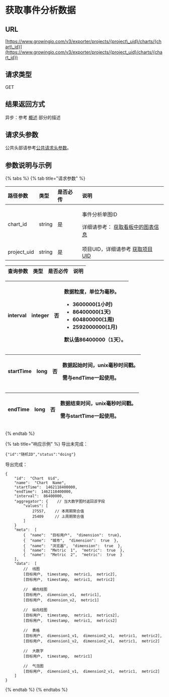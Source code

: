 # 获取事件分析数据

## URL <a id="url"></a>

[https://www.growingio.com/v3/exporter/projects/{project\_uid}/charts/{chart\_id}](https://www.growingio.com/v3/exporter/projects/{project_uid}/charts/{chart_id})

## 请求类型 <a id="qing-qiu-lei-xing"></a>

GET

## 结果返回方式 <a id="qing-qiu-lei-xing"></a>

异步：参考 [概述](../overview.md) 部分的描述

## 请求头参数 <a id="qing-qiu-tou-can-shu"></a>

公共头部请参考[公共请求头参数](../../authenticate.md)。

## 参数说明与示例 <a id="can-shu-shuo-ming-yu-shi-li"></a>

{% tabs %}
{% tab title="请求参数" %}
<table>
  <thead>
    <tr>
      <th style="text-align:left">&#x8DEF;&#x5F84;&#x53C2;&#x6570;</th>
      <th style="text-align:left">&#x7C7B;&#x578B;</th>
      <th style="text-align:left">&#x662F;&#x5426;&#x5FC5;&#x4F20;</th>
      <th style="text-align:left">&#x8BF4;&#x660E;</th>
    </tr>
  </thead>
  <tbody>
    <tr>
      <td style="text-align:left">chart_id</td>
      <td style="text-align:left">string</td>
      <td style="text-align:left">&#x662F;</td>
      <td style="text-align:left">
        <p>&#x4E8B;&#x4EF6;&#x5206;&#x6790;&#x5355;&#x56FE;ID</p>
        <p>&#x8BE6;&#x7EC6;&#x8BF7;&#x53C2;&#x8003;&#xFF1A; <a href="../../statistics-api/definition/get-chartinfo.md">&#x83B7;&#x53D6;&#x770B;&#x677F;&#x4E2D;&#x7684;&#x56FE;&#x8868;&#x4FE1;&#x606F;</a>
        </p>
      </td>
    </tr>
    <tr>
      <td style="text-align:left">project_uid</td>
      <td style="text-align:left">string</td>
      <td style="text-align:left">&#x662F;</td>
      <td style="text-align:left">&#x9879;&#x76EE;UID&#xFF0C;&#x8BE6;&#x7EC6;&#x8BF7;&#x53C2;&#x8003;
        <a
        href="../../../../product-manual/projectmange/projectmange/get-uid.md">&#x83B7;&#x53D6;&#x9879;&#x76EE;UID</a>
      </td>
    </tr>
  </tbody>
</table>

| 查询参数 | 类型 | 是否必传 | 说明 |
| :--- | :--- | :--- | :--- |


<table>
  <thead>
    <tr>
      <th style="text-align:left">interval</th>
      <th style="text-align:left">integer</th>
      <th style="text-align:left">&#x5426;</th>
      <th style="text-align:left">
        <p>&#x6570;&#x636E;&#x7C92;&#x5EA6;&#xFF0C;&#x5355;&#x4F4D;&#x4E3A;&#x6BEB;&#x79D2;&#x3002;</p>
        <ul>
          <li>3600000(1&#x5C0F;&#x65F6;)</li>
          <li>86400000(1&#x5929;)</li>
          <li>604800000(1&#x5468;)</li>
          <li>2592000000(1&#x6708;)</li>
        </ul>
        <p>&#x9ED8;&#x8BA4;&#x503C;86400000&#xFF08;1&#x5929;&#xFF09;&#x3002;</p>
      </th>
    </tr>
  </thead>
  <tbody></tbody>
</table>

<table>
  <thead>
    <tr>
      <th style="text-align:left">startTime</th>
      <th style="text-align:left">long</th>
      <th style="text-align:left">&#x5426;</th>
      <th style="text-align:left">
        <p>&#x6570;&#x636E;&#x8D77;&#x59CB;&#x65F6;&#x95F4;&#xFF0C;unix&#x6BEB;&#x79D2;&#x65F6;&#x95F4;&#x6233;&#x3002;</p>
        <p>&#x9700;&#x4E0E;endTime&#x4E00;&#x8D77;&#x4F7F;&#x7528;&#x3002;</p>
      </th>
    </tr>
  </thead>
  <tbody></tbody>
</table>

<table>
  <thead>
    <tr>
      <th style="text-align:left">endTime</th>
      <th style="text-align:left">long</th>
      <th style="text-align:left">&#x5426;</th>
      <th style="text-align:left">
        <p>&#x6570;&#x636E;&#x7ED3;&#x675F;&#x65F6;&#x95F4;&#xFF0C;unix&#x6BEB;&#x79D2;&#x65F6;&#x95F4;&#x6233;&#x3002;</p>
        <p>&#x9700;&#x4E0E;startTime&#x4E00;&#x8D77;&#x4F7F;&#x7528;&#x3002;</p>
      </th>
    </tr>
  </thead>
  <tbody></tbody>
</table>
{% endtab %}

{% tab title="响应示例" %}
导出未完成：

```text
{"id":"随机ID","status":"doing"}
```

导出完成：

```text
{
    "id":  "Chart  Uid",
    "name":  "Chart  Name",
    "startTime":  1462118400000,
    "endTime":  1462118400000,
    "interval":  86400000,
    "aggregator": {    // 当大数字图时返回该字段
        "values": [
            27557,    // 本周期聚合值
            25409     // 上周期聚合值
        ]
    }
    "meta":  [
        {  "name":  "目标用户",  "dimension":  true},
        {  "name":  "城市",  "dimension":  true  },
        {  "name":  "浏览器",  "dimension":  true  },
        {  "name":  "Metric  1",  "metric":  true  },
        {  "name":  "Metric  2",  "metric":  true  }
    ],
    "data":  [
        //  线图
        [目标用户,  timestamp,  metric1,  metric2],
        [目标用户,  timestamp,  metric1,  metric2]
​
        //  横向柱图
        [目标用户,  dimension_v1,  metric1],
        [目标用户,  dimension_v2,  metric1]
​
        //  纵向柱图
        [目标用户,  timestamp,  metric1,  metrics2],
        [目标用户,  timestamp,  metric1,  metrics2]
​
        //  表格
        [目标用户,  dimension1_v1,  dimension2_v1,  metric1,  metric2],
        [目标用户,  dimension1_v2,  dimension2_v1,  metric1,  metric2]
​
        //  大数字
        [目标用户,  timestamp,  metric1]
​
        //  气泡图
        [目标用户,  dimension1_v1,  dimension2_v1,  metric1,  metric2]
    ]
}
```
{% endtab %}
{% endtabs %}

